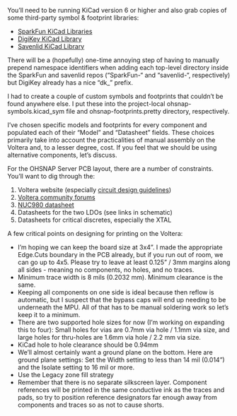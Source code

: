 You’ll need to be running KiCad version 6 or higher and also grab copies of some third-party symbol & footprint libraries:

- [SparkFun KiCad Libraries](https://github.com/sparkfun/SparkFun-KiCad-Libraries)
- [DigiKey KiCad Library](https://github.com/Digi-Key/digikey-kicad-library)
- [Savenlid KiCad Library](https://github.com/savenlid/kicad)

There will be a (hopefully) one-time annoying step of having to manually prepend namespace identifiers when adding each top-level directory inside the SparkFun and savenlid repos (“SparkFun-“ and “savenlid-“, respectively) but DigiKey already has a nice “dk_” prefix.

I had to create a couple of custom symbols and footprints that couldn’t be found anywhere else. I put these into the project-local ohsnap-symbols.kicad_sym file and ohsnap-footprints.pretty directory, respectively.

I’ve chosen specific models and footprints for every component and populated each of their “Model” and “Datasheet” fields. These choices primarily take into account the practicalities of manual assembly on the Voltera and, to a lesser degree, cost. If you feel that we should be using alternative components, let’s discuss.

For the OHSNAP Server PCB layout, there are a number of constraints. You’ll want to dig through the:

1. Voltera website (especially [circuit design guidelines](https://docs.voltera.io/v-one/v-one-fundamentals/circuit-design-guidelines))
2. [Voltera community forums](https://community.voltera.io)
3. [NUC980 datasheet](https://www.nuvoton.com/export/resource-files/DS_NUC980_Series_EN_Rev1.11.pdf)
4. Datasheets for the two LDOs (see links in schematic)
5. Datasheets for critical discretes, especially the XTAL

A few critical points on designing for printing on the Voltera:

- I’m hoping we can keep the board size at 3x4”. I made the appropriate Edge.Cuts boundary in the PCB already, but if you run out of room, we can go up to 4x5. Please try to leave at least 0.125” / 3mm margins along all sides - meaning no components, no holes, and no traces. 
- Minimum trace width is 8 mils (0.2032 mm). Minimum clearance is the same.
- Keeping all components on one side is ideal because then reflow is automatic, but I suspect that the bypass caps will end up needing to be underneath the MPU. All of that has to be manual soldering work so let’s keep it to a minimum.
- There are two supported hole sizes for now (I’m working on expanding this to four): Small holes for vias are 0.7mm via hole / 1.1mm via size, and large holes for thru-holes are 1.6mm via hole / 2.2 mm via size.
- KiCad hole to hole clearance should be 0.94mm
- We’ll almost certainly want a ground plane on the bottom. Here are ground plane settings: Set the Width setting to less than 14 mil (0.014”) and the Isolate setting to 16 mil or more.
- Use the Legacy zone fill strategy
- Remember that there is no separate silkscreen layer. Component references will be printed in the same conductive ink as the traces and pads, so try to position reference designators far enough away from components and traces so as not to cause shorts.
